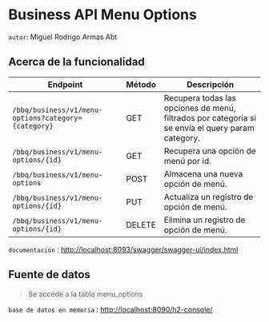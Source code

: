 # Business API Menu Options
`autor`: Miguel Rodrigo Armas Abt

## Acerca de la funcionalidad
| Endpoint | Método | Descripción
| ------------- | ------------------------------ |---------- |
| `/bbq/business/v1/menu-options?category={category}`| GET | Recupera todas las opciones de menú, filtrados por categoría si se envía el query param category.|
| `/bbq/business/v1/menu-options/{id}`| GET | Recupera una opción de menú por id.|
| `/bbq/business/v1/menu-options`| POST | Almacena una nueva opción de menú.|
| `/bbq/business/v1/menu-options/{id}`| PUT | Actualiza un registro de opción de menú.|
| `/bbq/business/v1/menu-options/{id}`| DELETE | Elimina un registro de opción de menú.|

`documentación` : <http://localhost:8093/swagger/swagger-ui/index.html>

## Fuente de datos
> Se accede a la tabla menu_options

`base de datos en memoria` : <http://localhost:8090/h2-console/>

